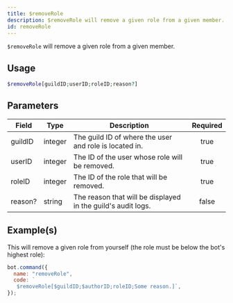 ```yaml
---
title: $removeRole
description: $removeRole will remove a given role from a given member.
id: removeRole
---
```


`$removeRole` will remove a given role from a given member.

## Usage

```php
$removeRole[guildID;userID;roleID;reason?]
```

## Parameters

| Field   | Type    | Description                                                  | Required |
| ------- | ------- | ------------------------------------------------------------ | :------: |
| guildID | integer | The guild ID of where the user and role is located in.       |   true   |
| userID  | integer | The ID of the user whose role will be removed.               |   true   |
| roleID  | integer | The ID of the role that will be removed.                     |   true   |
| reason? | string  | The reason that will be displayed in the guild's audit logs. |  false   |

## Example(s)

This will remove a given role from yourself (the role must be below the bot's highest role):

```javascript
bot.command({
  name: "removeRole",
  code: `
   $removeRole[$guildID;$authorID;roleID;Some reason.]`,
});
```
